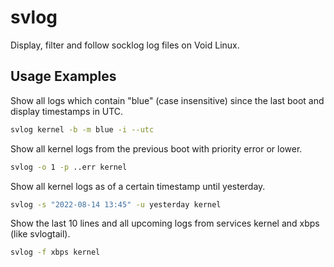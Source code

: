 # svlog

Display, filter and follow socklog log files on Void Linux.

## Usage Examples

Show all logs which contain "blue" (case insensitive) since the last boot and
display timestamps in UTC.

``` sh
svlog kernel -b -m blue -i --utc 
```

Show all kernel logs from the previous boot with priority error or lower.

``` sh
svlog -o 1 -p ..err kernel
```

Show all kernel logs as of a certain timestamp until yesterday.

``` sh
svlog -s "2022-08-14 13:45" -u yesterday kernel
```

Show the last 10 lines and all upcoming logs from services kernel and xbps (like svlogtail).

``` sh
svlog -f xbps kernel
```


